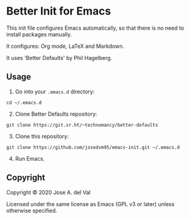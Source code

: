 # Better Init for Emacs

This init file configures Emacs automatically, so that there is no
need to install packages manually.

It configures: Org mode, LaTeX and Markdown.

It uses 'Better Defaults' by Phil Hagelberg.

## Usage

1. Go into your `.emacs.d` directory:
```
cd ~/.emacs.d
```
2. Clone Better Defaults repository:
```
git clone https://git.sr.ht/~technomancy/better-defaults
```
3. Clone this repository:
```
git clone https://github.com/josedvm95/emacs-init.git ~/.emacs.d
```
4. Run Emacs.

## Copyright

Copyright © 2020 Jose A. del Val

Licensed under the same license as Emacs (GPL v3 or later) unless otherwise specified.
